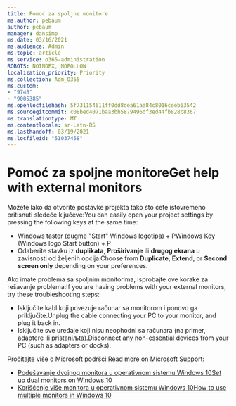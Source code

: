 ```yaml
---
title: Pomoć za spoljne monitore
ms.author: pebaum
author: pebaum
manager: dansimp
ms.date: 03/16/2021
ms.audience: Admin
ms.topic: article
ms.service: o365-administration
ROBOTS: NOINDEX, NOFOLLOW
localization_priority: Priority
ms.collection: Adm_O365
ms.custom:
- "9748"
- "9005385"
ms.openlocfilehash: 5f731154611ff0dd8dea61aa84c8016ceeb63542
ms.sourcegitcommit: c08bed4071baa3bb5879496df3ed44fb828c8367
ms.translationtype: MT
ms.contentlocale: sr-Latn-RS
ms.lasthandoff: 03/19/2021
ms.locfileid: "51037458"
---
```

# <a name="get-help-with-external-monitors"></a><span data-ttu-id="80702-102">Pomoć za spoljne monitore</span><span class="sxs-lookup"><span data-stu-id="80702-102">Get help with external monitors</span></span>

<span data-ttu-id="80702-103">Možete lako da otvorite postavke projekta tako što ćete istovremeno pritisnuti sledeće ključeve:</span><span class="sxs-lookup"><span data-stu-id="80702-103">You can easily open your project settings by pressing the following keys at the same time:</span></span>

- <span data-ttu-id="80702-104">Windows taster (dugme "Start" Windows logotipa) + P</span><span class="sxs-lookup"><span data-stu-id="80702-104">Windows Key (Windows logo Start button) + P</span></span>
- <span data-ttu-id="80702-105">Odaberite stavku iz **duplikata**, **Proširivanje** ili **drugog ekrana** u zavisnosti od željenih opcija.</span><span class="sxs-lookup"><span data-stu-id="80702-105">Choose from **Duplicate**, **Extend**, or **Second screen only** depending on your preferences.</span></span>

<span data-ttu-id="80702-106">Ako imate problema sa spoljnim monitorima, isprobajte ove korake za rešavanje problema:</span><span class="sxs-lookup"><span data-stu-id="80702-106">If you are having problems with your external monitors, try these troubleshooting steps:</span></span>

- <span data-ttu-id="80702-107">Isključite kabl koji povezuje računar sa monitorom i ponovo ga priključite.</span><span class="sxs-lookup"><span data-stu-id="80702-107">Unplug the cable connecting your PC to your monitor, and plug it back in.</span></span>
- <span data-ttu-id="80702-108">Isključite sve uređaje koji nisu neophodni sa računara (na primer, adaptere ili pristaniљta).</span><span class="sxs-lookup"><span data-stu-id="80702-108">Disconnect any non-essential devices from your PC (such as adapters or docks).</span></span>

<span data-ttu-id="80702-109">Pročitajte više o Microsoft podršci:</span><span class="sxs-lookup"><span data-stu-id="80702-109">Read more on Microsoft Support:</span></span>

- [<span data-ttu-id="80702-110">Podešavanje dvojnog monitora u operativnom sistemu Windows 10</span><span class="sxs-lookup"><span data-stu-id="80702-110">Set up dual monitors on Windows 10</span></span>](https://support.microsoft.com/windows/set-up-dual-monitors-on-windows-10-3d5c15dc-cc63-d850-aeb6-b41778147554)
- [<span data-ttu-id="80702-111">Korišćenje više monitora u operativnom sistemu Windows 10</span><span class="sxs-lookup"><span data-stu-id="80702-111">How to use multiple monitors in Windows 10</span></span>](https://support.microsoft.com/windows/how-to-use-multiple-monitors-in-windows-10-329c6962-5a4d-b481-7baa-bec9671f728a)

